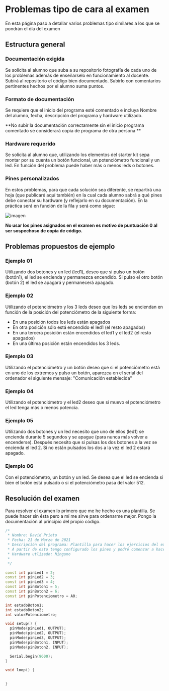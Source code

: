 # Problemas tipo de cara al examen

En esta página paso a detallar varios problemas tipo similares a los que se pondrán el día del examen

## Estructura general 

### Documentación exigida

Se solicita al alumno que suba a su repositorio fotografía de cada uno de los problemas además de enseñarselo en funcionamiento al docente. Subirá al repositorio el código bien documentado. Subirlo con comentarios pertinentes hechos por el alumno suma puntos. 


### Formato de documentación 

Se requiere que el inicio del programa esté comentado e incluya Nombre del alumno, fecha, descripción del programa y hardware utilizado. 

**No subir la documentación correctamente sin el inicio programa comentado se considerará copia de programa de otra persona **

### Hardware requerido 

Se solicita al alumno que, utilizando los elementos del starter kit sepa montar por su cuenta un botón funcional, un potenciómetro funcional y un led. En función del problema puede haber más o menos leds o botones. 

### Pines personalizados

En estos problemas, para que cada solución sea diferente, se repartirá una hoja (que publicaré aquí también) en la cual cada alumno sabrá a qué pines debe conectar su hardware (y reflejarlo en su documentación). En la práctica será en función de la fila y será como sigue:

![imagen](https://user-images.githubusercontent.com/60569015/111081538-1a261980-8504-11eb-9e5d-94171d034499.png)

**No usar los pines asignados en el examen es motivo de puntuación 0 al ser sospechoso de copia de código.**

## Problemas propuestos de ejemplo 

### Ejemplo 01 

Utilizando dos botones y un led (led1), deseo que si pulso un botón (botón1), el led se encienda y permanezca encendido. Si pulso el otro botón (botón 2) el led se apagará y permanecerá apagado. 

### Ejemplo 02

Utilizando el potenciómetro y los 3 leds deseo que los leds se enciendan en función de la posición del potenciómetro de la siguiente forma:

- En una posición todos los leds están apagados
- En otra posición sólo está encendido el led1 (el resto apagados)
- En una tercera posición están encendidos el led1 y el led2 (el resto apagados)
- En una última posición están encendidos los 3 leds. 

### Ejemplo 03

Utilizando el potenciómetro y un botón deseo que si el potenciómetro está en uno de los extremos y pulso un botón, aparezca en el serial del ordenador el siguiente mensaje: "Comunicación establecida"

### Ejemplo 04

Utilizando el potenciómetro y el led2 deseo que si muevo el potenciómetro el led tenga más o menos potencia. 

### Ejemplo 05 

Utilizando dos botones y un led necesito que uno de ellos (led1) se encienda durante 5 segundos y se apague (para nunca más volver a encenderse). Después necesito que si pulsas los dos botones a la vez se encienda el led 2. Si no están pulsados los dos a la vez el led 2 estará apagado. 

### Ejemplo 06

Con el potenciómetro, un botón y un led. Se desea que el led se encienda si bien el botón está pulsado o si el potenciómetro pasa del valor 512. 

## Resolución del examen 

Para resolver el examen lo primero que me he hecho es una plantilla. Se puede hacer sin ésta pero a mí me sirve para ordenarme mejor. Pongo la documentación al principio del propio código. 

```C++
/*
 * Nombre: David Prieto
 * Fecha: 21 de Marzo de 2021
 * Descripcíón del programa: Plantilla para hacer los ejercicios del examen.
 * A partir de esto tengo configurado los pines y podré comenzar a hacer lo que se pida.
 * Hardware utlizado: Ninguno
 * 
 */

const int pinLed1 = 2;
const int pinLed2 = 3;
const int pinLed3 = 4;
const int pinBoton1 = 5;
const int pinBoton2 = 6;
const int pinPotenciometro = A0;

int estadoBoton1;
int estadoBoton2;
int valorPotenciometro;

void setup() {
  pinMode(pinLed1, OUTPUT);
  pinMode(pinLed2, OUTPUT);
  pinMode(pinLed3, OUTPUT);
  pinMode(pinBoton1, INPUT);
  pinMode(pinBoton2, INPUT);

  Serial.begin(9600);
}

void loop() {
  

}

```
